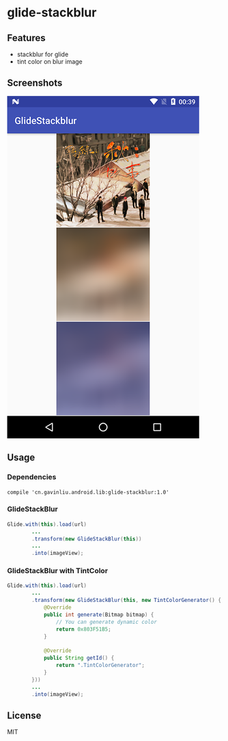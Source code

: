 # glide-stackblur

## Features

* stackblur for glide
* tint color on blur image

## Screenshots

![](/screenshots.png)

## Usage

### Dependencies

```
compile 'cn.gavinliu.android.lib:glide-stackblur:1.0'
```

### GlideStackBlur

```java
Glide.with(this).load(url)
        ...
        .transform(new GlideStackBlur(this))
        ...
        .into(imageView);
```

### GlideStackBlur with TintColor

```java
Glide.with(this).load(url)
        ...
        .transform(new GlideStackBlur(this, new TintColorGenerator() {
            @Override
            public int generate(Bitmap bitmap) {
                // You can generate dynamic color
                return 0x803F51B5;
            }

            @Override
            public String getId() {
                return ".TintColorGenerator";
            }
        }))
        ...
        .into(imageView);
```

## License

MIT